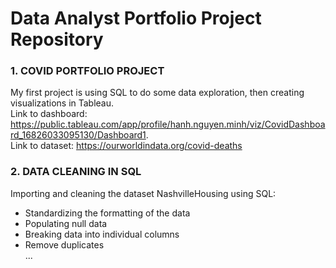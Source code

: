 # Data Analyst Portfolio Project Repository

### 1. COVID PORTFOLIO PROJECT

My first project is using SQL to do some data exploration, then creating visualizations in Tableau.  
Link to dashboard: https://public.tableau.com/app/profile/hanh.nguyen.minh/viz/CovidDashboard_16826033095130/Dashboard1.  
Link to dataset: https://ourworldindata.org/covid-deaths

### 2. DATA CLEANING IN SQL 
Importing and cleaning the dataset NashvilleHousing using SQL:
- Standardizing the formatting of the data
- Populating null data
- Breaking data into individual columns
- Remove duplicates  
...

